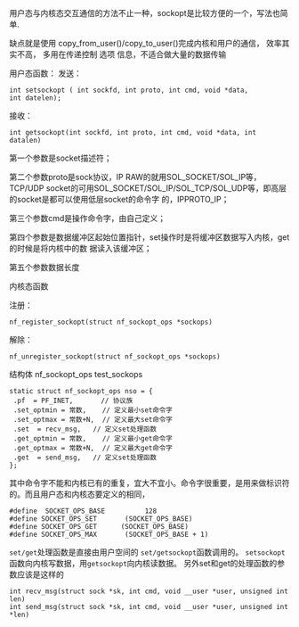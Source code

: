用户态与内核态交互通信的方法不止一种，sockopt是比较方便的一个，写法也简单.

缺点就是使用 copy_from_user()/copy_to_user()完成内核和用户的通信， 效率其实不高， 多用在传递控制 选项 信息，不适合做大量的数据传输

用户态函数：
发送：
```
int setsockopt ( int sockfd, int proto, int cmd, void *data, int datelen);
```
接收：
```
int getsockopt(int sockfd, int proto, int cmd, void *data, int datalen)
```
第一个参数是socket描述符；

第二个参数proto是sock协议，IP RAW的就用SOL_SOCKET/SOL_IP等，TCP/UDP socket的可用SOL_SOCKET/SOL_IP/SOL_TCP/SOL_UDP等，即高层的socket是都可以使用低层socket的命令字 的，IPPROTO_IP；

第三个参数cmd是操作命令字，由自己定义；

第四个参数是数据缓冲区起始位置指针，set操作时是将缓冲区数据写入内核，get的时候是将内核中的数 据读入该缓冲区；

第五个参数数据长度

内核态函数

注册：
```
nf_register_sockopt(struct nf_sockopt_ops *sockops)
```
解除：
```
nf_unregister_sockopt(struct nf_sockopt_ops *sockops)
```
结构体 nf_sockopt_ops test_sockops 

``` 
static struct nf_sockopt_ops nso = {  
 .pf  = PF_INET,       // 协议族  
 .set_optmin = 常数,    // 定义最小set命令字  
 .set_optmax = 常数+N,  // 定义最大set命令字  
 .set  = recv_msg,   // 定义set处理函数  
 .get_optmin = 常数,    // 定义最小get命令字  
 .get_optmax = 常数+N,  // 定义最大get命令字  
 .get  = send_msg,   // 定义set处理函数  
}; 
```


其中命令字不能和内核已有的重复，宜大不宜小。命令字很重要，是用来做标识符的。而且用户态和内核态要定义的相同，

```
#define  SOCKET_OPS_BASE          128  
#define SOCKET_OPS_SET       (SOCKET_OPS_BASE)  
#define SOCKET_OPS_GET      (SOCKET_OPS_BASE)  
#define SOCKET_OPS_MAX       (SOCKET_OPS_BASE + 1)  
```

`set/get`处理函数是直接由用户空间的 `set/getsockopt`函数调用的。 `setsockopt`函数向内核写数据，用`getsockopt`向内核读数据。
另外set和get的处理函数的参数应该是这样的
```
int recv_msg(struct sock *sk, int cmd, void __user *user, unsigned int len)
int send_msg(struct sock *sk, int cmd, void __user *user, unsigned int *len)
```
